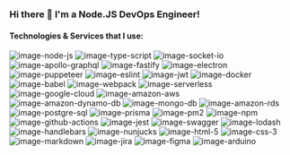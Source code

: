 ### Hi there 👋 I'm a Node.JS DevOps Engineer!

#### Technologies & Services that I use:
<!-- I could additionally use links to real resources as well. -->
<!-- But in this case the code would look bad! -->
![image-node-js] ![image-type-script] ![image-socket-io] ![image-apollo-graphql] ![image-fastify] ![image-electron] ![image-puppeteer] ![image-eslint] ![image-jwt] ![image-docker] ![image-babel] ![image-webpack] ![image-serverless] ![image-google-cloud] ![image-amazon-aws] ![image-amazon-dynamo-db] ![image-mongo-db] ![image-amazon-rds] ![image-postgre-sql] ![image-prisma] ![image-pm2] ![image-npm] ![image-github-actions] ![image-jest] ![image-swagger] ![image-lodash] ![image-handlebars] ![image-nunjucks] ![image-html-5] ![image-css-3] ![image-markdown] ![image-jira] ![image-figma] ![image-arduino]

<!--
TODO

- подумать над иконкой serverless в технологиях
-->

<!-- attached links -->
[image-pm2]:              https://img.shields.io/badge/pm2-2B037A?style=for-the-badge&logo=pm2&logoColor=white
[image-npm]:              https://img.shields.io/badge/npm-CB3837?style=for-the-badge&logo=npm&logoColor=white
[image-jwt]:              https://img.shields.io/badge/jwt-000000?style=for-the-badge&logo=jwt&logoColor=white
[image-jest]:             https://img.shields.io/badge/jest-C21325?style=for-the-badge&logo=jest&logoColor=white
[image-jira]:             https://img.shields.io/badge/jira-0052CC?style=for-the-badge&logo=jira&logoColor=white
[image-babel]:            https://img.shields.io/badge/babel-F9DC3E?style=for-the-badge&logo=babel&logoColor=black
[image-css-3]:            https://img.shields.io/badge/css%203-1572B6?style=for-the-badge&logo=css3&logoColor=white
[image-prisma]:           https://img.shields.io/badge/prisma-2D3748?style=for-the-badge&logo=prisma&logoColor=white
[image-docker]:           https://img.shields.io/badge/docker-2496ED?style=for-the-badge&logo=docker&logoColor=white
[image-eslint]:           https://img.shields.io/badge/eslint-4B32C3?style=for-the-badge&logo=eslint&logoColor=white
[image-lodash]:           https://img.shields.io/badge/lodash-3492FF?style=for-the-badge&logo=lodash&logoColor=white
[image-html-5]:           https://img.shields.io/badge/html%205-E34F26?style=for-the-badge&logo=html5&logoColor=white
[image-node-js]:          https://img.shields.io/badge/node.js-339933?style=for-the-badge&logo=node.js&logoColor=white
[image-fastify]:          https://img.shields.io/badge/fastify-000000?style=for-the-badge&logo=fastify&logoColor=white
[image-swagger]:          https://img.shields.io/badge/swagger-85EA2D?style=for-the-badge&logo=swagger&logoColor=black
[image-webpack]:          https://img.shields.io/badge/webpack-8DD6F9?style=for-the-badge&logo=webpack&logoColor=black
[image-arduino]:          https://img.shields.io/badge/arduino-00979D?style=for-the-badge&logo=arduino&logoColor=white
[image-electron]:         https://img.shields.io/badge/electron-47848F?style=for-the-badge&logo=electron&logoColor=white
[image-markdown]:         https://img.shields.io/badge/markdown-000000?style=for-the-badge&logo=markdown&logoColor=white
[image-nunjucks]:         https://img.shields.io/badge/nunjucks-1C4913?style=for-the-badge&logo=nunjucks&logoColor=white
[image-mongo-db]:         https://img.shields.io/badge/mongo%20db-47A248?style=for-the-badge&logo=mongodb&logoColor=white
[image-socket-io]:        https://img.shields.io/badge/socket.io-010101?style=for-the-badge&logo=socket.io&logoColor=white
[image-puppeteer]:        https://img.shields.io/badge/puppeteer-40B5A4?style=for-the-badge&logo=puppeteer&logoColor=white
[image-serverless]:       https://img.shields.io/badge/serverless-FD5750?style=for-the-badge&logo=serverless&logoColor=white
[image-amazon-aws]:       https://img.shields.io/badge/amazon%20aws-232F3E?style=for-the-badge&logo=amazon-aws&logoColor=white
[image-amazon-rds]:       https://img.shields.io/badge/amazon%20rds-527FFF?style=for-the-badge&logo=amazon-rds&logoColor=white
[image-handlebars]:       https://img.shields.io/badge/handlebars-000000?style=for-the-badge&logo=handlebars.js&logoColor=white
[image-type-script]:      https://img.shields.io/badge/typeScript%20-3178C6?style=for-the-badge&logo=TypeScript&logoColor=white
[image-postgre-sql]:      https://img.shields.io/badge/postgre%20sql-4169E1?style=for-the-badge&logo=postgresql&logoColor=white
[image-google-cloud]:     https://img.shields.io/badge/google%20cloud-4285F4?style=for-the-badge&logo=google-cloud&logoColor=white
[image-github-actions]:   https://img.shields.io/badge/github%20actions-2088FF?style=for-the-badge&logo=github-actions&logoColor=white
[image-apollo-graphql]:   https://img.shields.io/badge/apollo%20graphql-311C87?style=for-the-badge&logo=apollo-graphql&logoColor=white
[image-amazon-dynamo-db]: https://img.shields.io/badge/amazon%20dynamo%20db-4053D6?style=for-the-badge&logo=amazon-dynamodb&logoColor=white
[image-figma]:            https://img.shields.io/badge/figma-F24E1E?style=for-the-badge&logo=figma&logoColor=white

